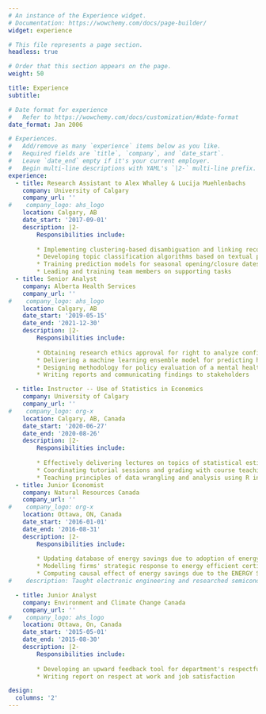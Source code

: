 ```yaml
---
# An instance of the Experience widget.
# Documentation: https://wowchemy.com/docs/page-builder/
widget: experience

# This file represents a page section.
headless: true

# Order that this section appears on the page.
weight: 50

title: Experience
subtitle:

# Date format for experience
#   Refer to https://wowchemy.com/docs/customization/#date-format
date_format: Jan 2006

# Experiences.
#   Add/remove as many `experience` items below as you like.
#   Required fields are `title`, `company`, and `date_start`.
#   Leave `date_end` empty if it's your current employer.
#   Begin multi-line descriptions with YAML's `|2-` multi-line prefix.
experience:
  - title: Research Assistant to Alex Whalley & Lucija Muehlenbachs
    company: University of Calgary
    company_url: ''
#    company_logo: ahs_logo
    location: Calgary, AB
    date_start: '2017-09-01'
    description: |2-
        Responsibilities include:
        
        * Implementing clustering-based disambiguation and linking records across big data sets
        * Developing topic classification algorithms based on textual patent data
        * Training prediction models for seasonal opening/closure dates of ice roads in Canada
        * Leading and training team members on supporting tasks
  - title: Senior Analyst
    company: Alberta Health Services
    company_url: ''
#    company_logo: ahs_logo
    location: Calgary, AB
    date_start: '2019-05-15'
    date_end: '2021-12-30'
    description: |2-
        Responsibilities include:
        
        * Obtaining research ethics approval for right to analyze confidential healthcare data
        * Delivering a machine learning ensemble model for predicting hospital visit volumes
        * Designing methodology for policy evaluation of a mental health support program
        * Writing reports and communicating findings to stakeholders

  - title: Instructor -- Use of Statistics in Economics
    company: University of Calgary
    company_url: ''
#    company_logo: org-x
    location: Calgary, AB, Canada
    date_start: '2020-06-27'
    date_end: '2020-08-26'
    description: |2-
        Responsibilities include:
        
        * Effectively delivering lectures on topics of statistical estimation of economic relationships (see student feedback on [RateMyProfessor](https://www.ratemyprofessors.com/professor?tid=2612264))
        * Coordinating tutorial sessions and grading with course teaching assistants
        * Teaching principles of data wrangling and analysis using R in optional coding sessions
  - title: Junior Economist
    company: Natural Resources Canada
    company_url: ''
#    company_logo: org-x
    location: Ottawa, ON, Canada
    date_start: '2016-01-01'
    date_end: '2016-08-31'
    description: |2-
        Responsibilities include:
        
        * Updating database of energy savings due to adoption of energy-efficient appliances
        * Modelling firms' strategic response to energy efficient certifications
        * Computing causal effect of energy savings due to the ENERGY STAR program
#    description: Taught electronic engineering and researched semiconductor physics.

  - title: Junior Analyst
    company: Environment and Climate Change Canada
    company_url: ''
#    company_logo: ahs_logo
    location: Ottawa, On, Canada
    date_start: '2015-05-01'
    date_end: '2015-08-30'
    description: |2-
        Responsibilities include:
        
        * Developing an upward feedback tool for department's respectful workplaces initiative
        * Writing report on respect at work and job satisfaction

design:
  columns: '2'
---
```

